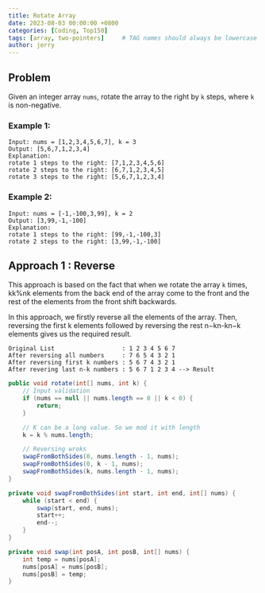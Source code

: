 ```yaml
---
title: Rotate Array
date: 2023-08-03 00:00:00 +0800
categories: [Coding, Top150]
tags: [array, two-pointers]     # TAG names should always be lowercase
author: jerry
---
```



## Problem 

Given an integer array `nums`, rotate the array to the right by `k` steps, where `k` is non-negative.

### Example 1:
```textmate
Input: nums = [1,2,3,4,5,6,7], k = 3
Output: [5,6,7,1,2,3,4]
Explanation:
rotate 1 steps to the right: [7,1,2,3,4,5,6]
rotate 2 steps to the right: [6,7,1,2,3,4,5]
rotate 3 steps to the right: [5,6,7,1,2,3,4]
```

### Example 2:
```textmate
Input: nums = [-1,-100,3,99], k = 2
Output: [3,99,-1,-100]
Explanation: 
rotate 1 steps to the right: [99,-1,-100,3]
rotate 2 steps to the right: [3,99,-1,-100]
```

## Approach 1 : Reverse 

This approach is based on the fact that when we rotate the array `k` times, kk%nk elements from the back end of the array come to the front and the rest of the elements from the front shift backwards.

In this approach, we firstly reverse all the elements of the array. Then, reversing the first k elements followed by reversing the rest n−kn-kn−k elements gives us the required result.

```textmate
Original List                   : 1 2 3 4 5 6 7
After reversing all numbers     : 7 6 5 4 3 2 1
After reversing first k numbers : 5 6 7 4 3 2 1
After revering last n-k numbers : 5 6 7 1 2 3 4 --> Result
```

```java
public void rotate(int[] nums, int k) {
    // Input validation
    if (nums == null || nums.length == 0 || k < 0) {
        return;
    }

    // K can be a long value. So we mod it with length
    k = k % nums.length;

    // Reversing wroks
    swapFromBothSides(0, nums.length - 1, nums);
    swapFromBothSides(0, k - 1, nums);
    swapFromBothSides(k, nums.length - 1, nums);
}

private void swapFromBothSides(int start, int end, int[] nums) {
    while (start < end) {
        swap(start, end, nums);
        start++;
        end--;
    }
}

private void swap(int posA, int posB, int[] nums) {
    int temp = nums[posA];
    nums[posA] = nums[posB];
    nums[posB] = temp;
}
```
